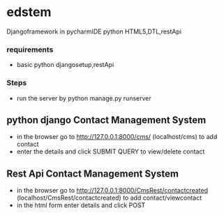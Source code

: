 # edstem

Djangoframework in pycharmIDE python HTML5,DTL,restApi 

### requirements
- basic python djangosetup,restApi 
### Steps
- run the server by python manage.py runserver

## python django Contact Management System
- in the browser go to http://127.0.0.1:8000/cms/ (localhost/cms) to add contact
- enter the details and click SUBMIT QUERY to view/delete contact

## Rest Api Contact Management System
- in the browser go to http://127.0.0.1:8000/CmsRest/contactcreated (localhost/CmsRest/contactcreated) to add contact/viewcontact
- in the html form enter details and click POST
